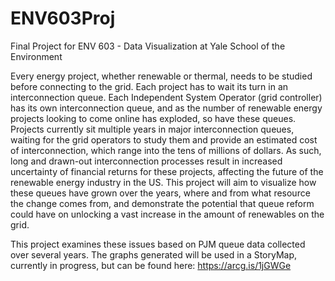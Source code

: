 # ENV603Proj
Final Project for ENV 603 - Data Visualization at Yale School of the Environment

Every energy project, whether renewable or thermal, needs to be studied before connecting to the grid. Each project has to wait its turn in an interconnection queue. Each Independent System Operator (grid controller) has its own interconnection queue, and as the number of renewable energy projects looking to come online has exploded, so have these queues. Projects currently sit multiple years in major interconnection queues, waiting for the grid operators to study them and provide an estimated cost of interconnection, which range into the tens of millions of dollars. As such, long and drawn-out interconnection processes result in increased uncertainty of financial returns for these projects, affecting the future of the renewable energy industry in the US. This project will aim to visualize how these queues have grown over the years, where and from what resource the change comes from, and demonstrate the potential that queue reform could have on unlocking a vast increase in the amount of renewables on the grid. 

This project examines these issues based on PJM queue data collected over several years. The graphs generated will be used in a StoryMap, currently in progress, but can be found here: https://arcg.is/1jGWGe

